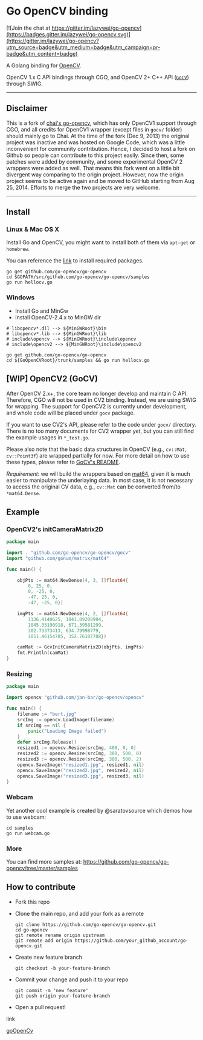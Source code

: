 Go OpenCV binding
==================

[![Join the chat at https://gitter.im/lazywei/go-opencv](https://badges.gitter.im/lazywei/go-opencv.svg)](https://gitter.im/lazywei/go-opencv?utm_source=badge&utm_medium=badge&utm_campaign=pr-badge&utm_content=badge)

A Golang binding for [OpenCV](http://opencv.org/).

OpenCV 1.x C API bindings through CGO, and OpenCV 2+ C++ API ([`GoCV`](gocv/)) through SWIG.

-------------------

## Disclaimer

This is a fork of [chai's go-opencv](https://github.com/chai2010/opencv), which has only OpenCV1 support through CGO, and all credits for OpenCV1 wrapper (except files in `gocv/` folder) should mainly go to Chai. At the time of the fork (Dec 9, 2013) the original project was inactive and was hosted on Google Code, which was a little inconvenient for community contribution. Hence, I decided to host a fork on Github so people can contribute to this project easily. Since then, some patches were added by community, and some experimental OpenCV 2 wrappers were added as well. That means this fork went on a little bit divergent way comparing to the origin project. However, now the origin project seems to be active again and be moved to GitHub starting from Aug 25, 2014. Efforts to merge the two projects are very welcome.

-------------------

## Install

### Linux & Mac OS X

Install Go and OpenCV, you might want to install both of them via `apt-get` or `homebrew`.

You can reference the [link](https://docs.opencv.org/trunk/d7/d9f/tutorial_linux_install.html) to install required packages.

```
go get github.com/go-opencv/go-opencv
cd $GOPATH/src/github.com/go-opencv/go-opencv/samples
go run hellocv.go
```

### Windows

- Install Go and MinGw
- install OpenCV-2.4.x to MinGW dir

```
# libopencv*.dll --> ${MinGWRoot}\bin
# libopencv*.lib --> ${MinGWRoot}\lib
# include\opencv --> ${MinGWRoot}\include\opencv
# include\opencv2 --> ${MinGWRoot}\include\opencv2

go get github.com/go-opencv/go-opencv
cd ${GoOpenCVRoot}/trunk/samples && go run hellocv.go
```

## [WIP] OpenCV2 (GoCV)

After OpenCV 2.x+, the core team no longer develop and maintain C API. Therefore, CGO will not be used in CV2 binding. Instead, we are using SWIG for wrapping. The support for OpenCV2 is currently under development, and whole code will be placed under `gocv` package.

If you want to use CV2's API, please refer to the code under `gocv/` directory. There is no too many documents for CV2 wrapper yet, but you can still find the example usages in `*_test.go`.

Please also note that the basic data structures in OpenCV (e.g., `cv::Mat`, `cv::Point3f`) are wrapped partially for now. For more detail on how to use these types, please refer to [GoCV's README](gocv/README.md).

*Requirement*: we will build the wrappers based on [mat64](https://godoc.org/github.com/gonum/matrix/mat64), given it is much easier to manipulate the underlaying data. In most case, it is not necessary to access the original CV data, e.g., `cv::Mat` can be converted from/to `*mat64.Dense`.

## Example

### OpenCV2's initCameraMatrix2D

```go
package main

import . "github.com/go-opencv/go-opencv/gocv"
import "github.com/gonum/matrix/mat64"

func main() {

	objPts := mat64.NewDense(4, 3, []float64{
		0, 25, 0,
		0, -25, 0,
		-47, 25, 0,
		-47, -25, 0})

	imgPts := mat64.NewDense(4, 2, []float64{
		1136.4140625, 1041.89208984,
		1845.33190918, 671.39581299,
		302.73373413, 634.79998779,
		1051.46154785, 352.76107788})

	camMat := GcvInitCameraMatrix2D(objPts, imgPts)
	fmt.Println(camMat)
}
```


### Resizing

```go
package main

import opencv "github.com/jan-bar/go-opencv/opencv"

func main() {
	filename := "bert.jpg"
	srcImg := opencv.LoadImage(filename)
	if srcImg == nil {
		panic("Loading Image failed")
	}
	defer srcImg.Release()
	resized1 := opencv.Resize(srcImg, 400, 0, 0)
	resized2 := opencv.Resize(srcImg, 300, 500, 0)
	resized3 := opencv.Resize(srcImg, 300, 500, 2)
	opencv.SaveImage("resized1.jpg", resized1, nil)
	opencv.SaveImage("resized2.jpg", resized2, nil)
	opencv.SaveImage("resized3.jpg", resized3, nil)
}
```

### Webcam

Yet another cool example is created by @saratovsource which demos how to use webcam:

```
cd samples
go run webcam.go
```

### More

You can find more samples at: https://github.com/go-opencv/go-opencv/tree/master/samples

## How to contribute

- Fork this repo
- Clone the main repo, and add your fork as a remote

  ```
  git clone https://github.com/go-opencv/go-opencv.git
  cd go-opencv
  git remote rename origin upstream
  git remote add origin https://github.com/your_github_account/go-opencv.git
  ```

- Create new feature branch

  ```
  git checkout -b your-feature-branch
  ```

- Commit your change and push it to your repo 

  ```
  git commit -m 'new feature'
  git push origin your-feature-branch
  ```

- Open a pull request!

link

[goOpenCv](https://github.com/jan-bar/goOpenCv)


